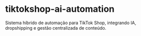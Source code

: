 # tiktokshop-ai-automation
Sistema híbrido de automação para TikTok Shop, integrando IA, dropshipping e gestão centralizada de conteúdo.
